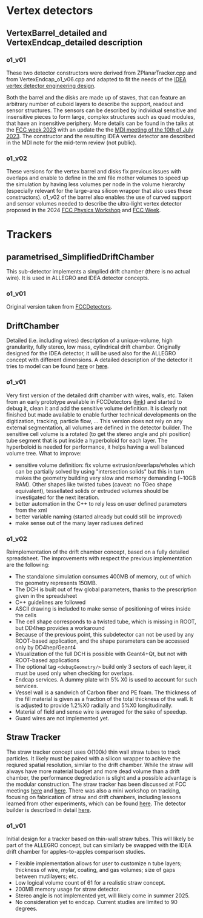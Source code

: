 # Vertex detectors

## VertexBarrel_detailed and VertexEndcap_detailed description

### o1_v01
These two detector constructors were derived from ZPlanarTracker.cpp and from VertexEndcap_o1_v06.cpp and adapted to fit the needs of the [IDEA vertex detector engineering design](https://indico.cern.ch/event/1202105/timetable/#242-mechanical-integration-of).

Both the barrel and the disks are made up of staves, that can feature an arbitrary number of cuboid layers to describe the support, readout and sensor structures. The sensors can be described by individual sensitive and insensitive pieces to form large, complex structures such as quad modules, that have an insensitive periphery.
More details can be found in the talks at the [FCC week 2023](https://indico.cern.ch/event/1202105/timetable/#356-idea-vertex-detector-in-ke) with an update the the [MDI meeting of the 10th of July 2023](https://indico.cern.ch/event/1292318/#5-vxd-implementation-in-full-s). The constructor and the resulting IDEA vertex detector are described in the MDI note for the mid-term review (not public).

### o1_v02
These versions for the vertex barrel and disks fix previous issues with overlaps and enable to define in the xml file mother volumes to speed up the simulation by having less volumes per node in the volume hierarchy (especially relevant for the large-area silicon wrapper that also uses these constructors).
o1_v02 of the barrel also enables the use of curved support and sensor volumes needed to describe the ultra-light vertex detector proposed in the 2024 [FCC Physics Workshop](https://indico.cern.ch/event/1307378/timetable/?view=standard#84-vertex-detector-and-silicon) and [FCC Week](https://indico.cern.ch/event/1298458/timetable/#15-optimization-of-si-tracking).

# Trackers

## parametrised_SimplifiedDriftChamber
This sub-detector implements a simplied drift chamber (there is no actual wire). It is used in ALLEGRO and IDEA detector concepts.

### o1_v01 
Original version taken from [FCCDetectors](https://github.com/HEP-FCC/FCCDetectors/blob/main/Detector/DetSensitive/src/SimpleDriftChamber.cpp). 

## DriftChamber
Detailed (i.e. including wires) description of a unique-volume, high granularity, fully stereo, low mass, cylindrical drift chamber. 
Originally designed for the IDEA detector, it will be used also for the ALLEGRO concept with different dimensions. 
A detailed description of the detector it tries to model can be found [here](https://indico.cern.ch/event/932973/contributions/4041314/attachments/2139657/3664808/primavera_FCCworkshop_2020.pdf) or [here](https://indico.cern.ch/event/1283129/contributions/5476695/attachments/2682660/4654170/DeFilippis_DCH_CC.pdf).

### o1_v01
Very first version of the detailed drift chamber with wires, walls, etc. Taken from an early prototype available in FCCDetectors ([link](https://github.com/HEP-FCC/FCCDetectors/blob/main/Detector/DetFCCeeIDEA/src/DriftChamber.cpp)) and started to debug it, clean it and add the sensitive volume definition.
It is clearly not finished but made available to enable further technical developments on the digitization, tracking, particle flow, ...
This version does not rely on any external segmentation, all volumes are defined in the detector builder.
The sensitive cell volume is a rotated (to get the stereo angle and phi position) tube segment that is put inside a hyperboloid for each layer.
The hyperboloid is needed for performance, it helps having a well balanced volume tree.
What to improve:
- sensitive volume definition: fix volume extrusion/overlaps/wholes which can be partially solved by using "intersection solids" but this in turn makes the geometry building very slow and memory demanding (~10GB RAM). Other shapes like twisted tubes (caveat: no TGeo shape equivalent), tessellated solids or extruded volumes should be investigated for the next iteration.
- better automation in the C++ to rely less on user defined parameters from the xml
- better variable naming (started already but could still be improved)
- make sense out of the many layer radiuses defined


### o1_v02
Reimplementation of the drift chamber concept, based on a fully detailed spreadsheet. The improvements with respect the previous implementation are the following:
- The standalone simulation consumes 400MB of memory, out of which the geometry represents 150MB.
- The DCH is built out of few global parameters, thanks to the prescription given in the spreadsheet
- C++ guidelines are followed
- ASCII drawing is included to make sense of positioning of wires inside the cells
- The cell shape corresponds to a twisted tube, which is missing in ROOT, but DD4hep provides a workaround
- Because of the previous point, this subdetector can not be used by any ROOT-based application, and the shape parameters can be accessed only by DD4hep/Geant4
- Visualization of the full DCH is possible with Geant4+Qt, but not with ROOT-based applications
- The optional tag `<debugGeometry/>` build only 3 sectors of each layer, it must be used only when checking for overlaps.
- Endcap services. A dummy plate with 5% X0 is used to account for such services.
- Vessel wall is a sandwich of Carbon fiber and PE foam. The thickness of the fill material is given as a fraction of the total thickness of the wall. It is adjusted to provide 1.2%X0 radially and 5%X0 longitudinally.
- Material of field and sense wire is averaged for the sake of speedup.
- Guard wires are not implemented yet.

## Straw Tracker

The straw tracker concept uses O(100k) thin wall straw tubes to track particles.
It likely must be paired with a silicon wrapper to achieve the reqiured spatial resolution, similar to the drift chamber.
While the straw will always have more material budget and more dead volume than a drift chamber, the performance degredation is slight and a possible advantage is the modular construction.
The straw tracker has been discussed at FCC meetings [here](https://indico.fnal.gov/event/67484/contributions/313363/attachments/187186/258081/straw_USFCC.pdf) and [here](https://indico.cern.ch/event/1516157/contributions/6444547/attachments/3063289/5418866/straw_TrackerWorkshop_BNL_05082025.pptx%20(2).pdf).
There was also a mini workshop on tracking, focusing on fabrication of straw and drift chambers, including lessons learned from other experiments, which can be found [here](https://indico.cern.ch/event/1408681/).  The detector builder is described in detail [here](https://indico.cern.ch/event/1551837/#71-straw-tube-tracker-implemen).

### o1_v01
Initial design for a tracker based on thin-wall straw tubes.  This will likely be part of the ALLEGRO concept, but can similarly be swapped with the IDEA drift chamber for apples-to-apples comparison studies.
 - Flexible implementation allows for user to customize n tube layers; thickness of wire, mylar, coating, and gas volumes; size of gaps between mutlilayers; etc.
 - Low logical volume count of 61 for a realistic straw concept.
 - 200MB memory usage for straw detector.
 - Stereo angle is not implemented yet, will likely come in summer 2025.
 - No consideration yet to endcap.  Current studies are limited to 90 degrees.
 